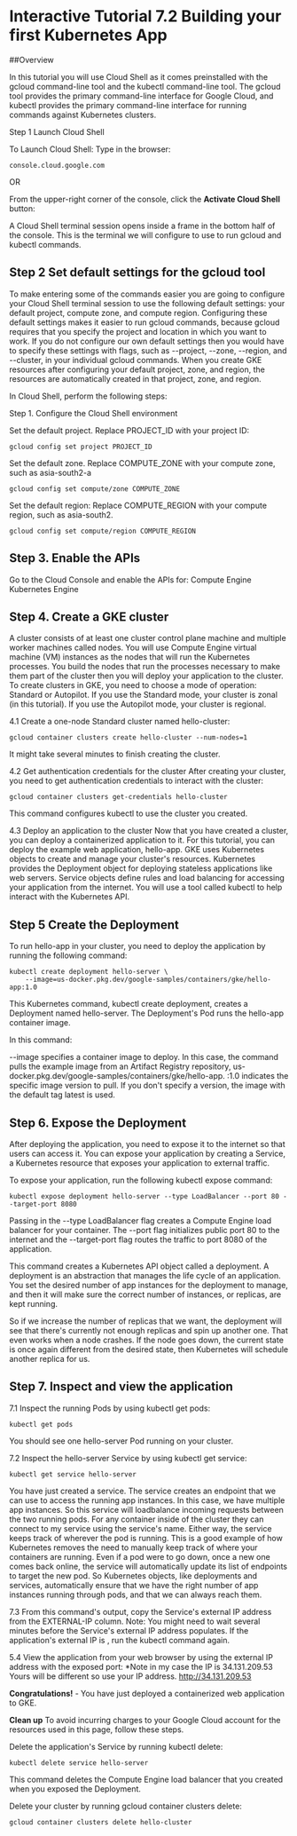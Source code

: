 # Interactive Tutorial 7.2  Building your first Kubernetes App

##Overview

In this tutorial you will use Cloud Shell as it comes preinstalled with the gcloud command-line tool and the kubectl command-line tool. The gcloud tool provides the primary command-line interface for Google Cloud, and kubectl provides the primary command-line interface for running commands against Kubernetes clusters.

Step 1 Launch Cloud Shell

To Launch Cloud Shell: Type in the browser: 
```
console.cloud.google.com
```
OR

From the upper-right corner of the console, click the **Activate Cloud Shell** button: 

A Cloud Shell terminal session opens inside a frame in the bottom half of the console. This is the terminal we will configure to use to run gcloud and kubectl commands.

## Step 2 Set default settings for the gcloud tool

To make entering some of the commands easier you are going to configure your Cloud Shell terminal session to use the following default settings: your default project, compute zone, and compute region. Configuring these default settings makes it easier to run gcloud commands, because gcloud requires that you specify the project and location in which you want to work. If you do not configure our own default settings then you would have to specify these settings with flags, such as --project, --zone, --region, and --cluster, in your individual gcloud commands. 
When you create GKE resources after configuring your default project, zone, and region, the resources are automatically created in that project, zone, and region.

In Cloud Shell, perform the following steps:

Step 1. Configure the Cloud Shell environment

Set the default project. Replace PROJECT_ID with your project ID:
```
gcloud config set project PROJECT_ID
```

Set the default zone. Replace COMPUTE_ZONE with your compute zone, such as asia-south2-a
```
gcloud config set compute/zone COMPUTE_ZONE
```

Set the default region: Replace COMPUTE_REGION with your compute region, such as asia-south2.
```
gcloud config set compute/region COMPUTE_REGION
```

## Step 3. Enable the APIs

Go to the Cloud Console and enable the APIs for:
Compute Engine
Kubernetes Engine

## Step 4. Create a GKE cluster

A cluster consists of at least one cluster control plane machine and multiple worker machines called nodes. You will use Compute Engine virtual machine (VM) instances as the nodes that will run the Kubernetes processes. You build the nodes that run the processes necessary to make them part of the cluster then you will deploy your application to the cluster.
To create clusters in GKE, you need to choose a mode of operation: Standard or Autopilot. If you use the Standard mode, your cluster is zonal (in this tutorial). If you use the Autopilot mode, your cluster is regional.

4.1 Create a one-node Standard cluster named hello-cluster:
```	
gcloud container clusters create hello-cluster --num-nodes=1
```

It might take several minutes to finish creating the cluster.


4.2 Get authentication credentials for the cluster
After creating your cluster, you need to get authentication credentials to interact with the cluster:
```
gcloud container clusters get-credentials hello-cluster
```

This command configures kubectl to use the cluster you created.

4.3 Deploy an application to the cluster
Now that you have created a cluster, you can deploy a containerized application to it. For this tutorial, you can deploy the example web application, hello-app.
GKE uses Kubernetes objects to create and manage your cluster's resources. Kubernetes provides the Deployment object for deploying stateless applications like web servers. Service objects define rules and load balancing for accessing your application from the internet. You will use a tool called kubectl to help interact with the Kubernetes API.

## Step 5 Create the Deployment
To run hello-app in your cluster, you need to deploy the application by running the following command:
```
kubectl create deployment hello-server \
    --image=us-docker.pkg.dev/google-samples/containers/gke/hello-app:1.0
```

This Kubernetes command, kubectl create deployment, creates a Deployment named hello-server. The Deployment's Pod runs the hello-app container image.

In this command:

--image specifies a container image to deploy. In this case, the command pulls the example image from an Artifact Registry repository, us-docker.pkg.dev/google-samples/containers/gke/hello-app. :1.0 indicates the specific image version to pull. If you don't specify a version, the image with the default tag latest is used.

## Step 6. Expose the Deployment
After deploying the application, you need to expose it to the internet so that users can access it. You can expose your application by creating a Service, a Kubernetes resource that exposes your application to external traffic.

To expose your application, run the following kubectl expose command:
```
kubectl expose deployment hello-server --type LoadBalancer --port 80 --target-port 8080
```

Passing in the --type LoadBalancer flag creates a Compute Engine load balancer for your container. 
The --port flag initializes public port 80 to the internet and
 the --target-port flag routes the traffic to port 8080 of the application.

This command creates a Kubernetes API object called a deployment. A deployment is an abstraction that manages the life cycle of an application. You set the desired number of app instances for the deployment to manage, and then it will make sure the correct number of instances, or replicas, are kept running.

So if we increase the number of replicas that we want, the deployment will see that there's currently not enough replicas and spin up another one.
That even works when a node crashes. If the node goes down, the current state is once again different from the desired state, then Kubernetes will schedule another replica for us.

## Step 7. Inspect and view the application

7.1 Inspect the running Pods by using kubectl get pods:
```
kubectl get pods
```

You should see one hello-server Pod running on your cluster.


7.2 Inspect the hello-server Service by using kubectl get service:
```
kubectl get service hello-server
```

You have just created a service. The service creates an endpoint that we can use to access the running app instances. In this case, we have multiple app instances. So this service will loadbalance incoming requests between the two running pods.
For any container inside of the cluster they can connect to my service using the service's name.
Either way, the service keeps track of wherever the pod is running.
This is a good example of how Kubernetes removes the need to manually keep track of where your containers are running. Even if a pod were to go down, once a new one comes back online, the service will automatically update its list of endpoints to target the new pod.
So Kubernetes objects, like deployments and services, automatically ensure that we have the right number of app instances running through pods, and that we can always reach them.

7.3 From this command's output, copy the Service's external IP address from the EXTERNAL-IP column.
Note: You might need to wait several minutes before the Service's external IP address populates. If the application's external IP is <pending>, run the kubectl command again.

5.4 View the application from your web browser by using the external IP address with the exposed port:
*Note in my case the IP is 34.131.209.53 Yours will be  different so use your IP address.
http://34.131.209.53

**Congratulations!** - You have just deployed a containerized web application to GKE.

**Clean up**
To avoid incurring charges to your Google Cloud account for the resources used in this page, follow these steps.

Delete the application's Service by running kubectl delete:
```
kubectl delete service hello-server
```

This command deletes the Compute Engine load balancer that you created when you exposed the Deployment.

Delete your cluster by running gcloud container clusters delete:
```
gcloud container clusters delete hello-cluster
```
